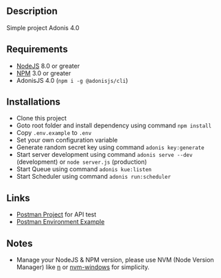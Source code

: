 ## Description
Simple project Adonis 4.0

## Requirements
- [NodeJS](https://nodejs.org/) 8.0 or greater
- [NPM](https://www.npmjs.com/) 3.0 or greater
- AdonisJS 4.0 (`npm i -g @adonisjs/cli`)

## Installations
- Clone this project
- Goto root folder and install dependency using command `npm install`
- Copy `.env.example` to `.env`
- Set your own configuration variable
- Generate random secret key using command `adonis key:generate`
- Start server development using command `adonis serve --dev` (development) or `node server.js` (production)
- Start Queue using command `adonis kue:listen`
- Start Scheduler using command `adonis run:scheduler`

## Links
- [Postman Project](https://www.getpostman.com/collections/70ec70ac2fd041098439) for API test
- [Postman Environment Example](Adonis4.postman_environment.json)

## Notes
- Manage your NodeJS & NPM version, please use NVM (Node Version Manager) like [n](https://github.com/tj/n) or [nvm-windows](https://github.com/coreybutler/nvm-windows) for simplicity.